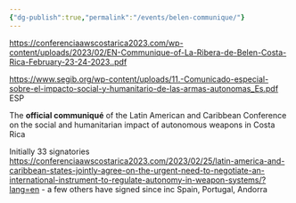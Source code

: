 ```yaml
---
{"dg-publish":true,"permalink":"/events/belen-communique/"}
---
```


https://conferenciaawscostarica2023.com/wp-content/uploads/2023/02/EN-Communique-of-La-Ribera-de-Belen-Costa-Rica-February-23-24-2023..pdf

https://www.segib.org/wp-content/uploads/11.-Comunicado-especial-sobre-el-impacto-social-y-humanitario-de-las-armas-autonomas_Es.pdf ESP

The **official communiqué** of the Latin American and Caribbean Conference on the social and humanitarian impact of autonomous weapons in Costa Rica

Initially 33 signatories https://conferenciaawscostarica2023.com/2023/02/25/latin-america-and-caribbean-states-jointly-agree-on-the-urgent-need-to-negotiate-an-international-instrument-to-regulate-autonomy-in-weapon-systems/?lang=en - a few others have signed since inc Spain, Portugal, Andorra





